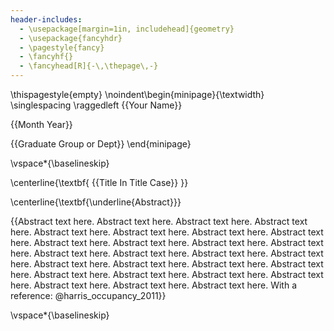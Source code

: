 ```yaml
---
header-includes:
  - \usepackage[margin=1in, includehead]{geometry}
  - \usepackage{fancyhdr}
  - \pagestyle{fancy}
  - \fancyhf{}
  - \fancyhead[R]{-\,\thepage\,-}
---
```



\thispagestyle{empty}
\noindent\begin{minipage}{\textwidth}
\singlespacing
\raggedleft
{{Your Name}}

{{Month Year}}

{{Graduate Group or Dept}}
\end{minipage}

\vspace*{\baselineskip}

\centerline{\textbf{
{{Title In Title Case}}
}}

\centerline{\textbf{\underline{Abstract}}}

{{Abstract text here. Abstract text here. Abstract text here. Abstract text here. Abstract text here. Abstract text here. Abstract text here. Abstract text here. Abstract text here. Abstract text here. Abstract text here. Abstract text here. Abstract text here. Abstract text here. Abstract text here. Abstract text here. Abstract text here. Abstract text here. Abstract text here. Abstract text here. Abstract text here. Abstract text here. Abstract text here. Abstract text here. Abstract text here. Abstract text here. Abstract text here. With a reference: @harris_occupancy_2011}}

\vspace*{\baselineskip}

